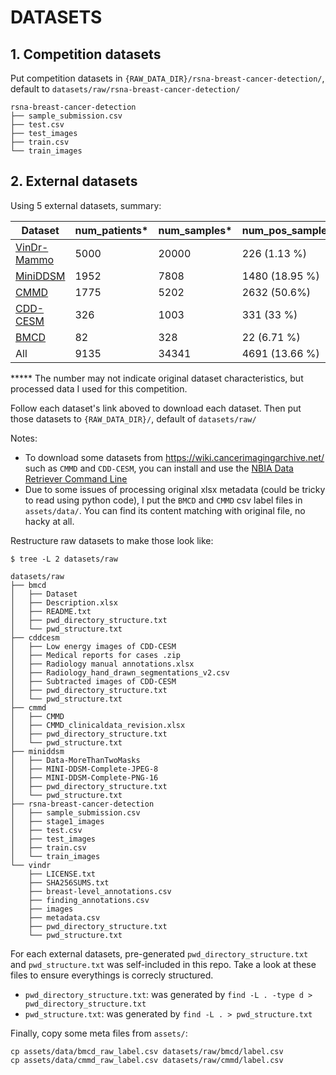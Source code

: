 # DATASETS



## 1. Competition datasets
Put competition datasets in `{RAW_DATA_DIR}/rsna-breast-cancer-detection/`, default to `datasets/raw/rsna-breast-cancer-detection/`
```
rsna-breast-cancer-detection
├── sample_submission.csv 
├── test.csv 
├── test_images
├── train.csv
└── train_images
```

## 2. External datasets

Using 5 external datasets, summary:


| Dataset     | num_patients* | num_samples* | num_pos_samples* | 
|-------------|---------------|--------------|------------------|
| [VinDr-Mammo](https://physionet.org/content/vindr-mammo/1.0.0/) | 5000          | 20000        | 226 (1.13 %)     | 
| [MiniDDSM](https://www.kaggle.com/datasets/cheddad/miniddsm2)   | 1952          | 7808         | 1480 (18.95 %)   |
| [CMMD](https://wiki.cancerimagingarchive.net/pages/viewpage.action?pageId=70230508)        | 1775          | 5202         | 2632 (50.6%)     |
| [CDD-CESM](https://wiki.cancerimagingarchive.net/pages/viewpage.action?pageId=109379611)    | 326           | 1003         | 331 (33 %)       | 
| [BMCD](https://zenodo.org/record/5036062)        | 82            | 328          | 22 (6.71 %)      | [1, 2]    |
| All         | 9135          | 34341        | 4691 (13.66 %)   |

***** The number may not indicate original dataset characteristics, but processed data I used for this competition.




Follow each dataset's link aboved to download each dataset. Then put those datasets to `{RAW_DATA_DIR}/`, default of `datasets/raw/`

Notes:
- To download some datasets from https://wiki.cancerimagingarchive.net/ such as `CMMD` and `CDD-CESM`, you can install and use the [NBIA Data Retriever Command Line](https://wiki.cancerimagingarchive.net/display/NBIA/NBIA+Data+Retriever+Command-Line+Interface+Guide)
- Due to some issues of processing original xlsx metadata (could be tricky to read using python code), I put the `BMCD` and `CMMD` csv label files in `assets/data/`. You can find its content matching with original file, no hacky at all. 

Restructure raw datasets to make those look like:
```
$ tree -L 2 datasets/raw

datasets/raw
├── bmcd
│   ├── Dataset
│   ├── Description.xlsx
│   ├── README.txt 
│   ├── pwd_directory_structure.txt
│   └── pwd_structure.txt
├── cddcesm
│   ├── Low energy images of CDD-CESM
│   ├── Medical reports for cases .zip
│   ├── Radiology manual annotations.xlsx
│   ├── Radiology_hand_drawn_segmentations_v2.csv
│   ├── Subtracted images of CDD-CESM
│   ├── pwd_directory_structure.txt
│   └── pwd_structure.txt
├── cmmd
│   ├── CMMD
│   ├── CMMD_clinicaldata_revision.xlsx
│   ├── pwd_directory_structure.txt
│   └── pwd_structure.txt
├── miniddsm
│   ├── Data-MoreThanTwoMasks
│   ├── MINI-DDSM-Complete-JPEG-8
│   ├── MINI-DDSM-Complete-PNG-16
│   ├── pwd_directory_structure.txt
│   └── pwd_structure.txt
├── rsna-breast-cancer-detection
│   ├── sample_submission.csv
│   ├── stage1_images
│   ├── test.csv
│   ├── test_images
│   ├── train.csv
│   └── train_images
└── vindr
    ├── LICENSE.txt
    ├── SHA256SUMS.txt
    ├── breast-level_annotations.csv
    ├── finding_annotations.csv
    ├── images
    ├── metadata.csv
    ├── pwd_directory_structure.txt
    └── pwd_structure.txt

```

For each external datasets, pre-generated `pwd_directory_structure.txt` and `pwd_structure.txt` was self-included in this repo. Take a look at these files to ensure everythings is correcly structured.
- `pwd_directory_structure.txt`: was generated by `find -L . -type d > pwd_directory_structure.txt`
- `pwd_structure.txt`: was generated by `find -L . > pwd_structure.txt`


Finally, copy some meta files from `assets/`:
```
cp assets/data/bmcd_raw_label.csv datasets/raw/bmcd/label.csv
cp assets/data/cmmd_raw_label.csv datasets/raw/cmmd/label.csv 
```